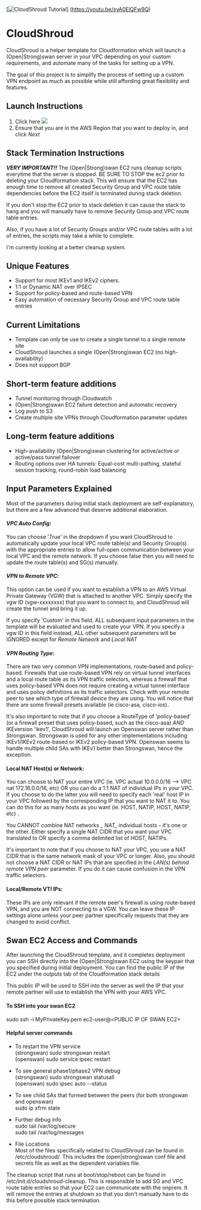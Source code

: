 [![CloudShroud Tutorial](https://s3-us-west-2.amazonaws.com/cloudshroud/Screen+Shot+2017-07-24+at+2.24.53+PM.png)] (https://youtu.be/syA0ElQFw9Q)

# CloudShroud
CloudShroud is a helper template for Cloudformation which will launch a (Open|Strong)swan server in your VPC depending on your custom requirements, and automate many of the tasks for setting up a VPN. 

The goal of this project is to simplify the process of setting up a custom VPN endpoint as much as possible while still affording great flexibility and
features.

## Launch Instructions
1) Click here 
<a href="https://console.aws.amazon.com/cloudformation/home?region=us-east-1#/stacks/new?stackName=CloudShroud&templateURL=https://s3-us-west-2.amazonaws.com/cloudshroud/cloudshroud.json"><img src="https://s3.amazonaws.com/cloudformation-examples/cloudformation-launch-stack.png"/></a>
2) Ensure that you are in the AWS Region that you want to deploy in, and click *_Next_*

## Stack Termination Instructions
**_VERY IMPORTANT!!_**
The (Open|Strong)swan EC2 runs cleanup scripts everytime that the server is stopped. BE SURE TO STOP the ec2 prior to deleting your Cloudformation stack. This will ensure that the EC2 has enough time to remove all created Security Group and VPC route table dependencies before the EC2 itself is terminated during stack deletion.

If you don't stop the EC2 prior to stack deletion it can cause the stack to hang and you will manually have to remove Security Group and VPC route table entries.

Also, if you have a lot of Security Groups and/or VPC route tables with a lot of entries, the scripts may take a while to complete.

I'm currently looking at a better cleanup system.

## Unique Features
- Support for most IKEv1 and IKEv2 ciphers. 
- 1:1 or Dynamic NAT over IPSEC
- Support for policy-based and route-based VPN
- Easy automation of necessary Security Group and VPC route table entries

## Current Limitations
- Template can only be use to create a single tunnel to a single remote site
- CloudShroud launches a single (Open|Strong)swan EC2 (no high-availability)
- Does not support BGP

## Short-term feature additions
- Tunnel monitoring through Cloudwatch
- (Open|Strong)swan EC2 failure detection and automatic recovery
- Log push to S3
- Create multiple site VPNs through Cloudformation parameter updates

## Long-term feature additions
- High-availability (Open|Strong)swan clustering for active/active or active/pass tunnel failover
- Routing options over HA tunnels: Equal-cost multi-pathing, stateful session tracking, round-robin load balancing

## Input Parameters Explained
Most of the parameters during initial stack deployment are self-explanatory, but there are a few advanced that deserve additional elaboration.

#### **_VPC Auto Config_**:
You can choose 'True' in the dropdown if you want CloudShroud to automatically update your local VPC route table(s) and Security Group(s) with the appropriate entries to allow full-open communication between your local VPC and the remote network. If you choose false then you will need to update the route table(s) and SG(s) manually.

#### **_VPN to Remote VPC_**:
This option can be used if you want to establish a VPN to an AWS Virtual Private Gateway (VGW) that is attached to another VPC. Simply specify the vgw ID (vgw-xxxxxxxx) that you want to connect to, and CloudShroud will create the tunnel and bring it up.

If you specify 'Custom' in this field, ALL subsequent input parameters in the template will be evaluated and used to create your VPN. If you specify a vgw ID in this field instead, ALL other subsequent parameters will be IGNORED except for *_Remote Network_* and *_Local NAT_*

#### **_VPN Routing Type_**: 
There are two very common VPN implementations, route-based and policy-based. Firewalls that use route-based VPN rely on virtual tunnel interfaces and a local route table as its VPN traffic selectors, whereas a firewall that uses policy-based VPN does not require creating a virtual tunnel interface and uses policy definitions as its traffic selectors. Check with your remote peer to see which type of firewall device they are using. You will notice that there are some firewall presets available (ie cisco-asa, cisco-ios).

It's also important to note that if you choose a RouteType of 'policy-based' (or a firewall preset that uses policy-based, such as the cisco-asa) *AND* IKEversion 'ikev1', CloudShroud will launch an Openswan server rather than Strongswan. Strongswan is used for any other implementations including IKEv1/IKEv2 route-based or IKEv2 policy-based VPN. Openswan seems to handle multiple child SAs with IKEv1 better than Strongswan, hence the exception.

#### **Local NAT Host(s) or Network**: 
You can choose to NAT your entire VPC (ie. VPC actual 10.0.0.0/16 --> VPC nat 172.16.0.0/16, etc) OR you can do a 1:1 NAT of individual IPs in your VPC. If you choose to do the latter you will need to specify each 'real' host IP in your VPC followed by the corresponding IP that you want to NAT it to. You can do this for as many hosts as you want (ie. HOST, NATIP, HOST, NATIP, etc) .

You CANNOT combine NAT networks *_ NAT_* individual hosts - it's one or the other. Either specify a single NAT CIDR that you want your VPC translated to OR specify a comma delimited list of HOST, NATIPs.

It's important to note that if you choose to NAT your VPC, you use a NAT CIDR that is the same network mask of your VPC or longer. Also, you should not choose a NAT CIDR or NAT IPs that are specified in the *LAN(s) behind remote VPN peer* parameter. If you do it can cause confusion in the VPN traffic selectors.

#### **Local/Remote VTI IPs**:
These IPs are only relevant if the remote peer's firewall is using route-based VPN, and you are NOT connecting to a VGW. You can leave these IP settings alone unless your peer partner specifically requests that they are changed to avoid conflict.

## Swan EC2 Access and Commands
After launching the CloudShroud template, and it completes deployment you can SSH directly into the (Open|Strong)swan EC2 using the keypair that you specified during initial deployment. You can find the public IP of the EC2 under the *outputs* tab of the Cloudformation stack details

This public IP will be used to SSH into the server as well the IP that your remote partner will use to establish the VPN with your AWS VPC.

#### To SSH into your swan EC2
sudo ssh -i MyPrivateKey.pem ec2-user@\<PUBLIC IP OF SWAN EC2\><br />

#### Helpful server commands
- To restart the VPN service<br />
(strongswan) sudo strongswan restart<br />
(openswan) sudo service ipsec restart<br />

- To see general phase1/phase2 VPN debug<br />
(strongswan) sudo strongswan statusall<br />
(openswan) sudo ipsec auto --status<br />

- To see child SAs that formed between the peers (for both strongswan and openswan)<br />
sudo ip xfrm state<br />

- Further debug info<br />
sudo tail /var/log/secure<br />
sudo tail /var/log/messages<br />

- File Locations<br />
Most of the files specifically related to CloudShroud can be found in /etc/cloudshroud/. This includes the (open|strong)swan conf file and secrets file as well as the dependent variables file.

The cleanup script that runs at boot/stop/reboot can be found in /etc/init.d/cloudshroud-cleanup. This is responsible to add SG and VPC route table entries so that your EC2 can communicate with the onprem. It will remove the entries at shutdown so that you don't manually have to do this before possible stack termination.
